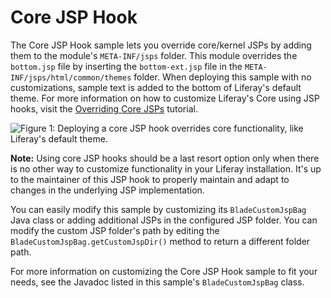 # Core JSP Hook

The Core JSP Hook sample lets you override core/kernel JSPs by adding them to
the module's `META-INF/jsps` folder. This module overrides the `bottom.jsp` file
by inserting the `bottom-ext.jsp` file in the `META-INF/jsps/html/common/themes`
folder. When deploying this sample with no customizations, sample text is added
to the bottom of Liferay's default theme. For more information on how to
customize Liferay's Core using JSP hooks, visit the
[Overriding Core JSPs](https://dev.liferay.com/develop/tutorials/-/knowledge_base/7-0/overriding-core-jsps)
tutorial.

![Figure 1: Deploying a core JSP hook overrides core functionality, like Liferay's default theme.](https://github.com/codyhoag/liferay-docs/blob/blade-sample-images/develop/tutorials/blade-images/blade-core-jsp-hook.png)

**Note:** Using core JSP hooks should be a last resort option only when there is
no other way to customize functionality in your Liferay installation. It's up to
the maintainer of this JSP hook to properly maintain and adapt to changes in the
underlying JSP implementation.

You can easily modify this sample by customizing its `BladeCustomJspBag` Java
class or adding additional JSPs in the configured JSP folder. You can modify the
custom JSP folder's path by editing the `BladeCustomJspBag.getCustomJspDir()`
method to return a different folder path.

For more information on customizing the Core JSP Hook sample to fit your needs,
see the Javadoc listed in this sample's `BladeCustomJspBag` class.